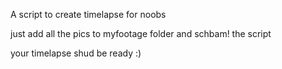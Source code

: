 A script to create timelapse for noobs

just add all the pics to myfootage folder and schbam! the script 

your timelapse shud be ready :)